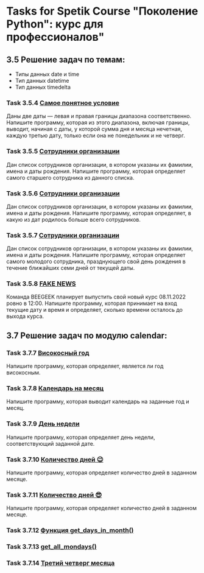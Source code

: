 # Tasks for Spetik Course "Поколение Python": курс для профессионалов"

## 3.5 Решение задач по темам:
* Типы данных date и time  
* Тип данных datetime  
* Тип данных timedelta

### Task 3.5.4 [Самое понятное условие](notebooks/Python_Pro_3_5_4.ipynb)

Даны две даты — левая и правая границы диапазона соответственно. Напишите программу, которая из этого диапазона, включая границы, выводит, начиная с даты, у которой сумма дня и месяца нечетная, каждую третью дату, только если она не понедельник и не четверг.

### Task 3.5.5 [Сотрудники организации](notebooks/Python_Pro_3_5_5.ipynb)

Дан список сотрудников организации, в котором указаны их фамилии, имена и даты рождения. Напишите программу, которая определяет самого старшего сотрудника из данного списка.

### Task 3.5.6 [Сотрудники организации](notebooks/Python_Pro_3_5_6.ipynb)

Дан список сотрудников организации, в котором указаны их фамилии, имена и даты рождения. Напишите программу, которая определяет, в какую из дат родилось больше всего сотрудников.

### Task 3.5.7 [Сотрудники организации](notebooks/Python_Pro_3_5_7.ipynb)

Дан список сотрудников организации, в котором указаны их фамилии, имена и даты рождения. Напишите программу, которая определяет самого молодого сотрудника, празднующего свой день рождения в течение ближайших семи дней от текущей даты.

### Task 3.5.8 [FAKE NEWS](notebooks/Python_Pro_3_5_8.ipynb)

Команда BEEGEEK планирует выпустить свой новый курс 08.11.2022 ровно в 12:00. Напишите программу, которая принимает на вход текущие дату и время и определяет, сколько времени осталось до выхода курса.

## 3.7 Решение задач по модулю calendar:

### Task 3.7.7 [Високосный год](notebooks/Python_Pro_3_7_7.ipynb)

Напишите программу, которая определяет, является ли год високосным.

### Task 3.7.8 [Календарь на месяц](notebooks/Python_Pro_3_7_8.ipynb)

Напишите программу, которая выводит календарь на заданные год и месяц.

### Task 3.7.9 [День недели](notebooks/Python_Pro_3_7_9.ipynb)

Напишите программу, которая определяет день недели, соответствующий заданной дате.

### Task 3.7.10 [Количество дней 😉](notebooks/Python_Pro_3_7_10.ipynb)

Напишите программу, которая определяет количество дней в заданном месяце.

### Task 3.7.11 [Количество дней 😎](notebooks/Python_Pro_3_7_11.ipynb)

Напишите программу, которая определяет количество дней в заданном месяце.

### Task 3.7.12 [Функция get_days_in_month()](notebooks/Python_Pro_3_7_12.ipynb)

### Task 3.7.13 [get_all_mondays()](notebooks/Python_Pro_3_7_13.ipynb)

### Task 3.7.14 [Третий четверг месяца](notebooks/Python_Pro_3_7_14.ipynb)